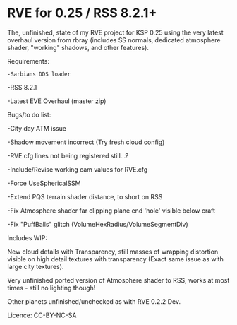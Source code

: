 RVE for 0.25 / RSS 8.2.1+
============

The, unfinished, state of my RVE project for KSP 0.25 using the very latest overhaul version from rbray (includes SS normals, dedicated atmosphere shader, "working" shadows, and other features).


Requirements:

	-Sarbians DDS loader
 
   -RSS 8.2.1
 
   -Latest EVE Overhaul (master zip)


Bugs/to do list:

  -City day ATM issue

  -Shadow movement incorrect (Try fresh cloud config)

  -RVE.cfg lines not being registered still...?

  -Include/Revise working cam values for RVE.cfg

  -Force UseSphericalSSM

  -Extend PQS terrain shader distance, to short on RSS

  -Fix Atmosphere shader far clipping plane end 'hole' visible below craft

  -Fix "PuffBalls" glitch (VolumeHexRadius/VolumeSegmentDiv)



Includes WIP:

  New cloud details with Transparency, still masses of wrapping distortion visible on high detail textures with transparency   (Exact same issue as with large city textures).

  Very unfinished ported version of Atmosphere shader to RSS, works at most times - still no lighting though!

  Other planets unfinished/unchecked as with RVE 0.2.2 Dev.




Licence: CC-BY-NC-SA
